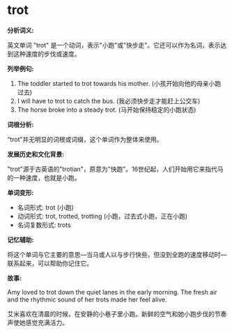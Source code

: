 # trot

**分析词义:**

  

英文单词 "trot" 是一个动词，表示"小跑"或"快步走"。它还可以作为名词，表示达到这种速度的步伐或速度。

  

**列举例句:**

  

1.  The toddler started to trot towards his mother. (小孩开始向他的母亲小跑过去)
2.  I will have to trot to catch the bus. (我必须快步走才能赶上公交车)
3.  The horse broke into a steady trot. (马开始保持稳定的小跑状态)

  

**词根分析:**

  

“trot”并无明显的词根或词缀，这个单词作为整体来使用。

  

**发展历史和文化背景:**

  

"trot"源于古英语的"trotian"，原意为"快跑"。16世纪起，人们开始用它来指代马的一种速度，也就是小跑。

  

**单词变形:**

  

*   名词形式: trot (小跑)
*   动词形式: trot, trotted, trotting (小跑，过去式小跑，正在小跑)
*   名词复数形式: trots

  

**记忆辅助:**

  

将这个单词与它主要的意思—当马或人以与步行快些，但没到全跑的速度移动时—联系起来，可以帮助你记住它。

  

**故事:**

  

Amy loved to trot down the quiet lanes in the early morning. The fresh air and the rhythmic sound of her trots made her feel alive.

  

艾米喜欢在清晨的时候，在安静的小巷子里小跑。新鲜的空气和她小跑步伐的节奏声使她感觉充满活力。
